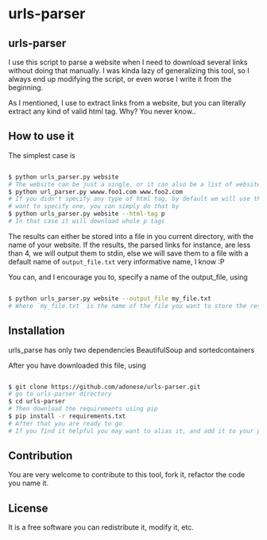 urls-parser
===========

## urls-parser

I use this script to parse a website when I need to download several links without doing that manually. I was kinda lazy of generalizing this tool, so I always end up modifying the script, or even worse I write it from the beginning.

As I mentioned, I use to extract links from a website, but you can literally extract any kind of valid html tag. Why? You never know..

## How to use it

The simplest case is

```bash

$ python urls_parser.py website
# The website can be just a single, or it can also be a list of websites e.g.
$ python url_parser.py wwww.foo1.com www.foo2.com
# If you didn't specify any type of html tag, by default we will use the `a`. If, however, you
# want to specify one, you can simply do that by
$ python urls_parser.py website --html-tag p
# In that case it will download whole p tags
```
The results can either be stored into a file in you current directory, with the name of your website. If the results, the parsed links for instance, are less than 4, we will output them to stdin, else we will save them to a file with a default name of `output_file.txt` very informative name, I know :P

You can, and I encourage you to, specify a name of the output_file, using

```bash

$ python urls_parser.py website --output_file my_file.txt
# Where `my_file.txt` is the name of the file you want to store the results in.
```

## Installation

urls_parse has only two dependencies BeautifulSoup and sortedcontainers

After you have downloaded this file, using

```bash

$ git clone https://github.com/adonese/urls-parser.git
# go to urls-parser directory
$ cd urls-parser
# Then download the requirements using pip
$ pip install -r requirements.txt
# After that you are ready to go
# If you find it helpful you may want to alias it, and add it to your path
```

## Contribution

You are very welcome to contribute to this tool, fork it, refactor the code you name it.

## License

It is a free software you can redistribute it, modify it, etc.

